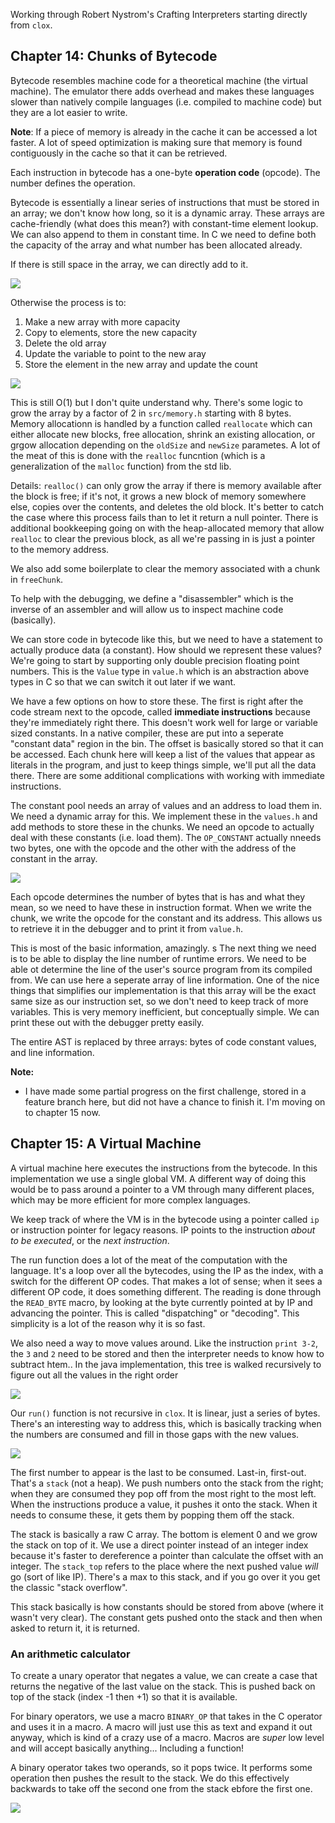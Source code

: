 Working through Robert Nystrom's Crafting Interpreters starting directly from `clox`.

## Chapter 14: Chunks of Bytecode 

Bytecode resembles machine code for a theoretical machine (the virtual machine). The emulator there adds overhead and makes these languages slower than natively compile languages (i.e. compiled to machine code) but they are a lot easier to write. 

**Note**: If a piece of memory is already in the cache it can be accessed a lot faster. A lot of speed optimization is making sure that memory is found contiguously in the cache so that it can be retrieved. 

Each instruction in bytecode has a one-byte **operation code** (opcode). The number defines the operation. 

Bytecode is essentially a linear series of instructions that must be stored in an array; we don't know how long, so it is a dynamic array. These arrays are cache-friendly (what does this mean?) with constant-time element lookup. We can also append to them in constant time. In C we need to define both the capacity of the array and what number has been allocated already. 

If there is still space in the array, we can directly add to it. 

![](https://craftinginterpreters.com/image/chunks-of-bytecode/insert.png)

Otherwise the process is to:

1. Make a new array with more capacity
2. Copy to elements, store the new capacity
3. Delete the old array
5. Update the variable to point to the new aray
6. Store the element in the new array and update the count

![](https://craftinginterpreters.com/image/chunks-of-bytecode/grow.png)

This is still O(1) but I don't quite understand why. There's some logic to grow the array by a factor of 2 in `src/memory.h` starting with 8 bytes. Memory allocationn is handled by a function called `reallocate` which can either allocate new blocks, free allocation, shrink an existing allocation, or grgow allocation depending on the `oldSize` and `newSize` parametes.  A lot of the meat of this is done with the `realloc` funcntion (which is a generalization of the `malloc` function) from the std lib. 

Details: `realloc()` can only grow the array if there is memory available after the block is free; if it's not, it grows a new block of memory somewhere else, copies over the contents, and deletes the old block. It's better to catch the case where this process fails than to let it return a null pointer. There is additional bookkeeping going on with the heap-allocated memory that allow `realloc` to clear the previous block, as all we're passing in is just a pointer to the memory address. 

We also add some boilerplate to clear the memory associated with a chunk in `freeChunk`. 

To help with the debugging, we define a "disassembler" which is the inverse of an assembler and will allow us to inspect machine code (basically).

We can store code in bytecode like this, but we need to have a statement to actually produce data (a constant). How should we represent these values? We're going to start by supporting only double precision floating point numbers. This is the `Value` type in `value.h` which is an abstraction above types in C so that we can switch it out later if we want.  

We have a few options on how to store these. The first is right after the code stream next to the opcode, called **immediate instructions** because they're immediately right there. This doesn't work well for large or variable sized constants. In a native compiler, these are put into a seperate "constant data" region in the bin. The offset is basically stored so that it can be accessed. Each chunk here will keep a list of the values that appear as literals in the program, and just to keep things simple, we'll put all the data there. There are some additional complications with working with immediate instructions. 

The constant pool needs an array of values and an address to load them in. We need a dynamic array for this. We implement these in the `values.h` and add methods to store these in the chunks. We need an opcode to actually deal with these constants (i.e. load them). The `OP_CONSTANT` actually nneeds two bytes, one with the opcode and the other with the address of the constant in the array.

![](https://craftinginterpreters.com/image/chunks-of-bytecode/format.png)

Each opcode determines the number of bytes that is has and what they mean, so we need to have these in instruction format. When we write the chunk, we write the opcode for the constant and its address. This allows us to retrieve it in the debugger and to print it from `value.h`.

This is most of the basic information, amazingly. 
s
The next thing we need is to be able to display the line number of runtime errors. We need to be able ot determine the line of the user's source program from its compiled from. We can use here a seperate array of line information. One of the nice things that simplifies our implementation is that this array will be the exact same size as our instruction set, so we don't need to keep track of more variables. This is very memory inefficient, but conceptually simple.   We can print these out with the debugger pretty easily.

The entire AST is replaced by three arrays: bytes of code constant values, and line information. 

**Note:**

- I have made some partial progress on the first challenge, stored in a feature branch here, but did not have a chance to finish it. I'm moving on to chapter 15 now. 

## Chapter 15: A Virtual Machine 

A virtual machine here executes the instructions from the bytecode. In this implementation we use a single global VM. A different way of doing this would be to pass around a pointer to a VM through many different places, which may be more efficient for more complex languages. 

We keep track of where the VM is in the bytecode using a pointer called `ip` or instruction pointer for legacy reasons. IP points to the instruction *about to be executed*, or the *next instruction*. 

The run function does a lot of the meat of the computation with the language. It's a loop over all the bytecodes, using the IP as the index, with a switch for the different OP codes. That makes a lot of sense; when it sees a different OP code, it does something different. The reading is done through the `READ_BYTE` macro, by looking at the byte currently pointed at by IP and advancing the pointer. This is called "dispatching" or "decoding". This simplicity is a lot of the reason why it is so fast.  

We also need a way to move values around. Like the instruction `print 3-2`, the `3` and `2` need to be stored and then the interpreter needs to know how to subtract htem.. In the java implementation, this tree is walked recursively to figure out all the values in the right order 

![](https://craftinginterpreters.com/image/a-virtual-machine/ast.png)

Our `run()` function is not recursive in `clox`. It is linear, just a series of bytes. There's an interesting way to address this, which is basically tracking when the numbers are consumed and fill in those gaps with the new values. 

![](https://craftinginterpreters.com/image/a-virtual-machine/bars-stacked.png)

The first number to appear is the last to be consumed. Last-in, first-out. That's a `stack` (not a heap). We push numbers onto the stack from the right; when they are consumed they pop off from the most right to the most left. When the instructions produce a value, it pushes it onto the stack. When it needs to consume these, it gets them by popping them off the stack.

The stack is basically a raw C array. The bottom is element 0 and we grow the stack on top of it. We use a direct pointer instead of an integer index because it's faster to dereference a pointer than calculate the offset with an integer. The `stack_top` refers to the place where the next pushed value *will* go (sort of like IP). There's a max to this stack, and if you go over it you get the classic "stack overflow". 

This stack basically is how constants should be stored from above (where it wasn't very clear). The constant gets pushed onto the stack and then when asked to return it, it is returned.

### An arithmetic calculator

To create a unary operator that negates a value, we can create a case that returns the negative of the last value on the stack. This is pushed back on top of the stack (index -1 then +1) so that it is available. 

For binary operators, we use a macro `BINARY_OP` that takes in the C operator and uses it in a macro. A macro will just use this as text and expand it out anyway, which is kind of a crazy use of a macro. Macros are *super* low level and will accept basically anything... Including a function! 

A binary operator takes two operands, so it pops twice. It performs some operation then pushes the result to the stack.  We do this effectively backwards to take off the second one from the stack ebfore the first one.

![](https://craftinginterpreters.com/image/a-virtual-machine/reverse.png)
